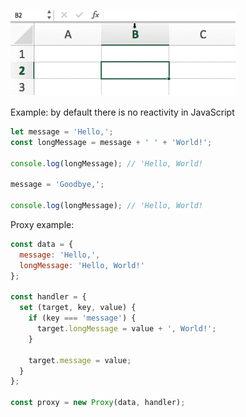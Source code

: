 ![](./excel.gif)

Example: by default there is no reactivity in JavaScript

```js
let message = 'Hello,';
const longMessage = message + ' ' + 'World!';

console.log(longMessage); // 'Hello, World!

message = 'Goodbye,';

console.log(longMessage); // 'Hello, World!
```

Proxy example:

```js
const data = {
  message: 'Hello,',
  longMessage: 'Hello, World!'
};

const handler = {
  set (target, key, value) {
    if (key === 'message') {
      target.longMessage = value + ', World!';
    } 
    
    target.message = value;
  }
};

const proxy = new Proxy(data, handler);
```
